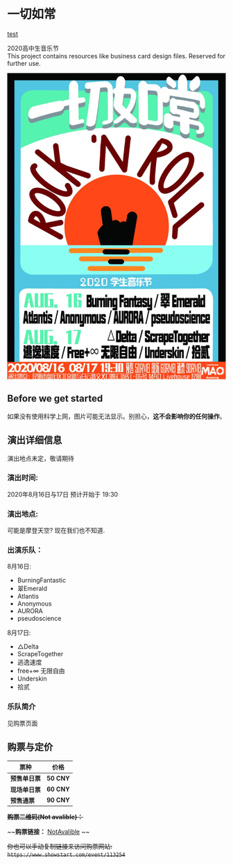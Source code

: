 # 一切如常

[test](/magicflu/html/form/appController.jsp?appLabel=%E4%B8%89.%E5%85%A8%E8%BF%87%E7%A8%8B%E9%80%A0%E4%BB%B7%E5%92%A8%E8%AF%A2%E7%AE%A1%E7%90%86&nodeLabel=%E6%B0%B4%E5%AF%8C%E5%B8%82%E4%B8%AD%E5%8C%BB%E9%99%A2(EPC)%E5%BB%BA%E8%AE%BE%E9%A1%B9%E7%9B%AE&nodeId=227&spaceId=f416a565-6aa6-414d-bcde-70a877f7c84a&appId=2b07706b-022d-400c-b2af-4cab8dc27dd7)

2020高中生音乐节  
This project contains resources like business card design files. Reserved for further use.

![alt="poster01 宣传海报"](./src/images/poster.jpg "宣传海报")

## Before we get started

如果没有使用科学上网，图片可能无法显示。别担心，__这不会影响你的任何操作__。

## 演出详细信息

演出地点未定，敬请期待
<!--![MAO_LOGO](./src/images/MaoLOGO.jpg "MAOLOGO")-->

### 演出时间:

2020年8月16日与17日
预计开始于 19:30

### 演出地点:

可能是摩登天空?
现在我们也不知道.
<!--~~昆明市盘龙区北京路与白云路交叉口 同德广场-悦汇坊 B1楼06号~~
![Map](./src/images/map.png)-->

### 出演乐队：

  

8月16日:
* BurningFantastic
* 翠Emerald
* Atlantis
* Anonymous
* AURORA
* pseudoscience

  
  
8月17日:
* △Delta
* ScrapeTogether
* 逃逸速度
* free+∞ 无限自由
* Underskin
* 拾贰

### 乐队简介

见购票页面

## 购票与定价

| 票种          | 价格           |
| ------------- |:-------------:|
| __预售单日票__ | __50 CNY__    |
| __现场单日票__ | __60 CNY__    |
| __预售通票__   | __90 CNY__    |


~~__购票二维码(Not avalible)：__~~


~~__购票链接：__  [NotAvalible](https://www.showstart.com/event/113254)  ~~
  
~~你也可以手动复制链接来访问购票网站: 
```https://www.showstart.com/event/113254```~~  
